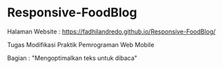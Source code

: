 # Responsive-FoodBlog
Halaman Website : https://fadhilandredo.github.io/Responsive-FoodBlog/

Tugas Modifikasi Praktik Pemrograman Web Mobile

Bagian : "Mengoptimalkan teks untuk dibaca"
